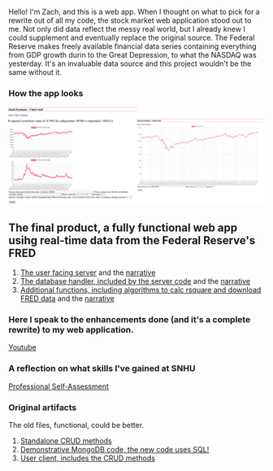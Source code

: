 Hello! I'm Zach, and this is a web app. When I thought on what to pick for a rewrite out of all my code, the stock market web application stood out to me. Not only did data reflect the messy real world, but I already knew I could supplement and eventually replace the original source. The Federal Reserve makes freely available financial data series containing everything from GDP growth durin to the Great Depression, to what the NASDAQ was yesterday. It's an invaluable data source and this project wouldn't be the same without it.

### How the app looks
![Image](chart.PNG)

## The final product, a fully functional web app usihg real-time data from the Federal Reserve's FRED
1. [The user facing server](https://github.com/eastmanz/eastmanz.github.io/blob/master/portfolio_final.py) and the [narrative](https://github.com/eastmanz/eastmanz.github.io/blob/master/narrative1.docx)
2. [The database handler, included by the server code](https://github.com/eastmanz/eastmanz.github.io/blob/master/portfolio_db.py) and the [narrative](https://github.com/eastmanz/eastmanz.github.io/blob/master/narrative3.docx)
3. [Additional functions, including algorithms to calc rsquare and download FRED data](https://github.com/eastmanz/eastmanz.github.io/blob/master/portfolio_util.py) and the [narrative](https://github.com/eastmanz/eastmanz.github.io/blob/master/narrative2.docx)

### Here I speak to the enhancements done (and it's a complete rewrite) to my web application.
[Youtube](https://youtu.be/Pl6ONOe5Wws)

### A reflection on what skills I've gained at SNHU
[Professional Self-Assessment](https://github.com/eastmanz/eastmanz.github.io/blob/master/Reflection.docx)

### Original artifacts
The old files, functional, could be better.

1. [Standalone CRUD methods](https://github.com/eastmanz/eastmanz.github.io/blob/master/original_artifact/final_document_manipulation.py)
2. [Demonstrative MongoDB code, the new code uses SQL!](https://github.com/eastmanz/eastmanz.github.io/blob/master/original_artifact/final_document_retrieval.py)
3. [User client, includes the CRUD methods](https://github.com/eastmanz/eastmanz.github.io/blob/master/original_artifact/final_rest_server.py)
